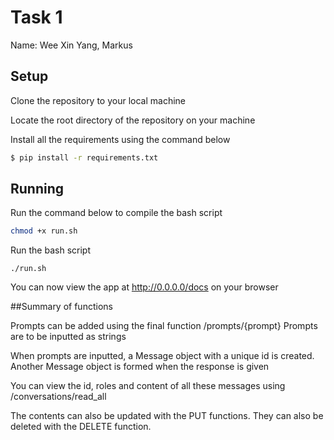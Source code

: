 # Task 1

Name: Wee Xin Yang, Markus

## Setup

Clone the repository to your local machine

Locate the root directory of the repository on your machine

Install all the requirements using the command below

```bash
$ pip install -r requirements.txt
```

## Running

Run the command below to compile the bash script

```bash
chmod +x run.sh
```

Run the bash script

```
./run.sh
```

You can now view the app at http://0.0.0.0/docs on your browser

##Summary of functions

Prompts can be added using the final function /prompts/{prompt}
Prompts are to be inputted as strings

When prompts are inputted, a Message object with a unique id is created. Another Message object is formed when the response is given

You can view the id, roles and content of all these messages using /conversations/read_all

The contents can also be updated with the PUT functions. They can also be deleted with the DELETE function.
